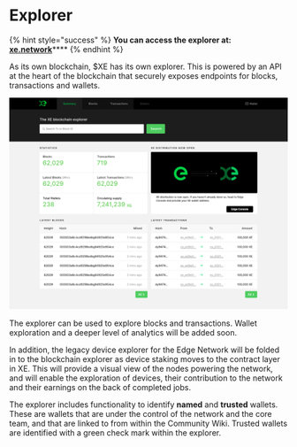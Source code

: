 # Explorer

{% hint style="success" %}
**You can access the explorer at:** [**xe.network**](https://xe.network)\*\*\*\*
{% endhint %}

As its own blockchain, $XE has its own explorer. This is powered by an API at the heart of the blockchain that securely exposes endpoints for blocks, transactions and wallets.

![](<../.gitbook/assets/summary (1).png>)

The explorer can be used to explore blocks and transactions. Wallet exploration and a deeper level of analytics will be added soon.

In addition, the legacy device explorer for the Edge Network will be folded in to the blockchain explorer as device staking moves to the contract layer in XE. This will provide a visual view of the nodes powering the network, and will enable the exploration of devices, their contribution to the network and their earnings on the back of completed jobs.

The explorer includes functionality to identify **named** and **trusted** wallets. These are wallets that are under the control of the network and the core team, and that are linked to from within the Community Wiki. Trusted wallets are identified with a green check mark within the explorer.
